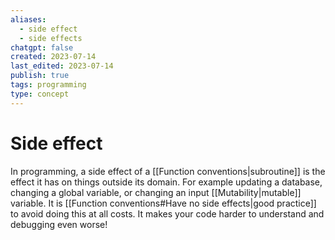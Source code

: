 ```yaml
---
aliases:
  - side effect
  - side effects
chatgpt: false
created: 2023-07-14
last_edited: 2023-07-14
publish: true
tags: programming
type: concept
---
```

# Side effect

In programming, a side effect of a [[Function conventions|subroutine]] is the effect it has on things outside its domain. For example updating a database, changing a global variable, or changing an input [[Mutability|mutable]] variable. It is [[Function conventions#Have no side effects|good practice]] to avoid doing this at all costs. It makes your code harder to understand and debugging even worse!
